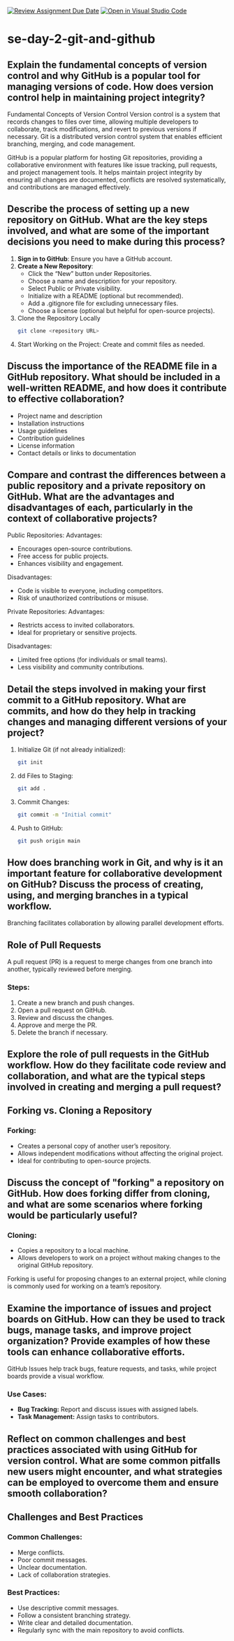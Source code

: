 [![Review Assignment Due Date](https://classroom.github.com/assets/deadline-readme-button-22041afd0340ce965d47ae6ef1cefeee28c7c493a6346c4f15d667ab976d596c.svg)](https://classroom.github.com/a/8wgCKhpZ)
[![Open in Visual Studio Code](https://classroom.github.com/assets/open-in-vscode-2e0aaae1b6195c2367325f4f02e2d04e9abb55f0b24a779b69b11b9e10269abc.svg)](https://classroom.github.com/online_ide?assignment_repo_id=18417681&assignment_repo_type=AssignmentRepo)
# se-day-2-git-and-github
## Explain the fundamental concepts of version control and why GitHub is a popular tool for managing versions of code. How does version control help in maintaining project integrity?
Fundamental Concepts of Version Control
Version control is a system that records changes to files over time, allowing multiple developers to collaborate, track modifications, and revert to previous versions if necessary. Git is a distributed version control system that enables efficient branching, merging, and code management.

GitHub is a popular platform for hosting Git repositories, providing a collaborative environment with features like issue tracking, pull requests, and project management tools. It helps maintain project integrity by ensuring all changes are documented, conflicts are resolved systematically, and contributions are managed effectively.
## Describe the process of setting up a new repository on GitHub. What are the key steps involved, and what are some of the important decisions you need to make during this process?
1. **Sign in to GitHub**: Ensure you have a GitHub account.
2. **Create a New Repository**:
   - Click the “New” button under Repositories.
   - Choose a name and description for your repository.
   - Select Public or Private visibility.
   - Initialize with a README (optional but recommended).
   - Add a .gitignore file for excluding unnecessary files.
   - Choose a license (optional but helpful for open-source projects).
3. Clone the Repository Locally
   ```sh
   git clone <repository URL>
   ```
4. Start Working on the Project: Create and commit files as needed.

## Discuss the importance of the README file in a GitHub repository. What should be included in a well-written README, and how does it contribute to effective collaboration?
- Project name and description
- Installation instructions
- Usage guidelines
- Contribution guidelines
- License information
- Contact details or links to documentation

## Compare and contrast the differences between a public repository and a private repository on GitHub. What are the advantages and disadvantages of each, particularly in the context of collaborative projects?
Public Repositories:
Advantages:
- Encourages open-source contributions.
- Free access for public projects.
- Enhances visibility and engagement.

Disadvantages:
- Code is visible to everyone, including competitors.
- Risk of unauthorized contributions or misuse.

Private Repositories:
Advantages:
- Restricts access to invited collaborators.
- Ideal for proprietary or sensitive projects.

Disadvantages:
- Limited free options (for individuals or small teams).
- Less visibility and community contributions.

## Detail the steps involved in making your first commit to a GitHub repository. What are commits, and how do they help in tracking changes and managing different versions of your project?
1. Initialize Git (if not already initialized):
   ```sh
   git init
   ```
2. dd Files to Staging:
   ```sh
   git add .
   ```
3. Commit Changes:
   ```sh
   git commit -m "Initial commit"
   ```
4. Push to GitHub:
   ```sh
   git push origin main
   ```

## How does branching work in Git, and why is it an important feature for collaborative development on GitHub? Discuss the process of creating, using, and merging branches in a typical workflow.
Branching facilitates collaboration by allowing parallel development efforts.

## Role of Pull Requests
A pull request (PR) is a request to merge changes from one branch into another, typically reviewed before merging.

### Steps:
1. Create a new branch and push changes.
2. Open a pull request on GitHub.
3. Review and discuss the changes.
4. Approve and merge the PR.
5. Delete the branch if necessary.

## Explore the role of pull requests in the GitHub workflow. How do they facilitate code review and collaboration, and what are the typical steps involved in creating and merging a pull request?
## Forking vs. Cloning a Repository
### Forking:
- Creates a personal copy of another user’s repository.
- Allows independent modifications without affecting the original project.
- Ideal for contributing to open-source projects.

## Discuss the concept of "forking" a repository on GitHub. How does forking differ from cloning, and what are some scenarios where forking would be particularly useful?
### Cloning:
- Copies a repository to a local machine.
- Allows developers to work on a project without making changes to the original GitHub repository.

Forking is useful for proposing changes to an external project, while cloning is commonly used for working on a team’s repository.
## Examine the importance of issues and project boards on GitHub. How can they be used to track bugs, manage tasks, and improve project organization? Provide examples of how these tools can enhance collaborative efforts.
GitHub Issues help track bugs, feature requests, and tasks, while project boards provide a visual workflow.
### Use Cases:
- **Bug Tracking:** Report and discuss issues with assigned labels.
- **Task Management:** Assign tasks to contributors.


## Reflect on common challenges and best practices associated with using GitHub for version control. What are some common pitfalls new users might encounter, and what strategies can be employed to overcome them and ensure smooth collaboration?
## Challenges and Best Practices
### Common Challenges:
- Merge conflicts.
- Poor commit messages.
- Unclear documentation.
- Lack of collaboration strategies.

### Best Practices:
- Use descriptive commit messages.
- Follow a consistent branching strategy.
- Write clear and detailed documentation.
- Regularly sync with the main repository to avoid conflicts.
